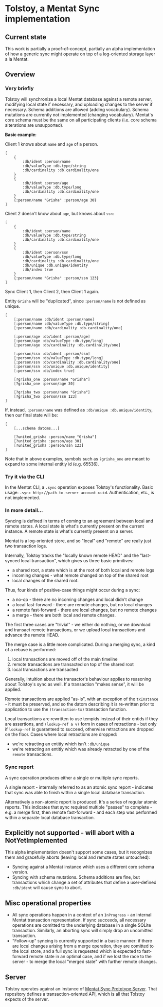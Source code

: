 # Tolstoy, a Mentat Sync implementation

## Current state
This work is partially a proof-of-concept, partially an alpha implementation of how a generic sync might operate on top of a log-oriented storage layer a la Mentat.

## Overview
### Very briefly
Tolstoy will synchronize a local Mentat database against a remote server, modifying local state if necessary, and uploading changes to the server if necessary. Schema additions are allowed (adding vocabulary). Schema mutations are currently not implemented (changing vocabulary). Mentat's core schema must be the same on all participating clients (i.e. core schema alterations are unsupported).

**Basic example:**

Client 1 knows about `name` and `age` of a person.
```
[
    {
        :db/ident :person/name
        :db/valueType :db.type/string
        :db/cardinality :db.cardinality/one
    }
    {
        :db/ident :person/age
        :db/valueType :db.type/long
        :db/cardinality :db.cardinality/one
    }
    {:person/name "Grisha" :person/age 30}
]
```

Client 2 doesn't know about `age`, but knows about `ssn`:
```
[
    {
        :db/ident :person/name
        :db/valueType :db.type/string
        :db/cardinality :db.cardinality/one
    }
    {
        :db/ident :person/ssn
        :db/valueType :db.type/long
        :db/cardinality :db.cardinality/one
        :db/unique :db.unique/identity
        :db/index true
    }
    {:person/name "Grisha" :person/ssn 123}
]
```
Sync Client 1, then Client 2, then Client 1 again.

Entity `Grisha` will be "duplicated", since `:person/name` is not defined as unique.
```
[
    [:person/name :db/ident :person/name]
    [:person/name :db/valueType :db.type/string]
    [:person/name :db/cardinality :db.cardinality/one]
    
    [:person/age :db/ident :person/age]
    [:person/age :db/valueType :db.type/long]
    [:person/age :db/cardinality :db.cardinality/one]
    
    [:person/ssn :db/ident :person/ssn]
    [:person/ssn :db/valueType :db.type/long]
    [:person/ssn :db/cardinality :db.cardinality/one]
    [:person/ssn :db/unique :db.unique/identity]
    [:person/ssn :db/index true]
    
    [?grisha_one :person/name "Grisha"]
    [?grisha_one :person/age 30]

    [?grisha_two :person/name "Grisha"]
    [?grisha_two :person/ssn 123]
]
```

If, instead, `:person/name` was defined as `:db/unique :db.unique/identity`, then our final state will be:
```
[
    [...schema datoms...]

    [?united_grisha :person/name "Grisha"]
    [?united_grisha :person/age 30]
    [?united_grisha :person/ssn 123]
]
```

Note that in above examples, symbols such as `?grisha_one` are meant to expand to some internal entitiy id (e.g. 65536).

### Try it via the CLI
In the Mentat CLI, a `.sync` operation exposes Tolstoy's functionality. Basic usage: `.sync http://path-to-server account-uuid`. Authentication, etc., is not implemented.

### In more detail...
Syncing is defined in terms of coming to an agreement between local and remote states. A local state is what's currently present on the current instance. A remote state is what's currently present on a server.

Mentat is a log-oriented store, and so "local" and "remote" are really just two transaction logs.

Internally, Tolstoy tracks the "locally known remote HEAD" and the "last-synced local transaction", which gives us three basic primitives:
- a shared root, a state which is at the root of both local and remote logs
- incoming changes - what remote changed on top of the shared root
- local changes of the shared root.

Thus, four kinds of positive-case things might occur during a sync:
- a no-op - there are no incoming changes and local didn't change
- a local fast-forward - there are remote changes, but no local changes
- a remote fast-forward - there are local changes, but no remote changes
- a merge - there are both local and remote changes.

The first three cases are "trivial" - we either do nothing, or we download and transact remote transactions, or we upload local transactions and advance the remote HEAD.

The merge case is a little more complicated. During a merging sync, a kind of a rebase is performed:
1. local transactions are moved off of the main timeline
2. remote transactions are transacted on top of the shared root
3. local transactions are transacted

Generally, intuition about the transactor's behaviour applies to reasoning about Tolstoy's sync as well. If a transaction "makes sense", it will be applied.

Remote transactions are applied "as-is", with an exception of the `txInstance` - it must be preserved, and so the datom describing it is re-written prior to application to use the `(transaction-tx)` transaction function.

Local transactions are rewritten to use tempids instead of their entids if they are assertions, and `(lookup-ref a v)` form in cases of retractions - but only if `lookup-ref` is guaranteed to succeed, otherwise retractions are dropped on the floor. Cases where local retractions are dropped:
- we're retracting an entitiy which isn't `:db/unique`
- we're retracting an entitiy which was already retracted by one of the `remote` transactions.

### Sync report
A sync operation produces either a single or multiple sync reports.

A single report - internally referred to as an atomic sync report - indicates that sync was able to finish within a single local database transaction.

Alternatively a non-atomic report is produced. It's a series of regular atomic reports. This indicates that sync required multiple "passes" to complete - e.g. a merge first, then remote fast-forward - and each step was performed within a separate local database transaction.

## Explicitly not supported - will abort with a NotYetImplemented
This alpha implementation doesn't support some cases, but it recognizes them and gracefully aborts (leaving local and remote states untouched):
- Syncing against a Mentat instance which uses a different core schema version.
- Syncing with schema mutations. Schema additions are fine, but transactions which change a set of attributes that define a user-defined `:db/ident` will cause sync to abort.

## Misc operational properties
- All sync operations happen in a context of an `InProgress` - an internal Mentat transaction representation. If sync succeeds, all necessary operations are comitted to the underlying database in a single SQLite transaction. Similarly, an aborting sync will simply drop an uncomitted transaction.
- "Follow-up" syncing is currently supported in a basic manner: if there are local changes arising from a merge operation, they are comitted to the local store, and a full sync is requested which is expected to fast-forward remote state in an optimal case, and if we lost the race to the server - to merge the local "merged state" with further remote changes.

## Server
Tolstoy operates against an instance of [Mentat Sync Prototype Server](https://github.com/rfk/mentat-sync-prototype/tree/480d43d7001cd92455fdbbd374255db458e18b6c). That repository defines a transaction-oriented API, which is all that Tolstoy expects of the server.
